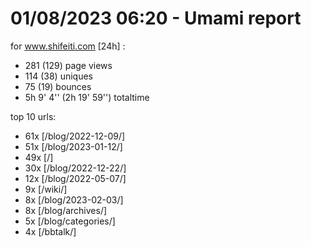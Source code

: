 # 01/08/2023 06:20 - Umami report
for www.shifeiti.com [24h] :

 - 281 (129) page views
 - 114 (38) uniques
 - 75 (19) bounces
 - 5h 9' 4'' (2h 19' 59'') totaltime


top 10 urls:
 - 61x [/blog/2022-12-09/]
 - 51x [/blog/2023-01-12/]
 - 49x [/]
 - 30x [/blog/2022-12-22/]
 - 12x [/blog/2022-05-07/]
 - 9x [/wiki/]
 - 8x [/blog/2023-02-03/]
 - 8x [/blog/archives/]
 - 5x [/blog/categories/]
 - 4x [/bbtalk/]


